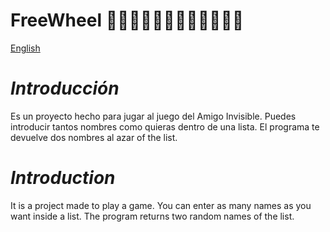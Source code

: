 # FreeWheel :tada::tada::tada::tada::confetti_ball::confetti_ball::confetti_ball::confetti_ball::gift::gift::gift::gift:

<a href="https://github.com/ecremades/FreeWheel#english">English</a>

*<h1>Introducción</h1>*
<p>Es un proyecto hecho para jugar al juego del Amigo Invisible. Puedes introducir tantos nombres como quieras dentro de una lista. El programa te devuelve dos nombres al azar of the list. </p>

*<h1 id="english">Introduction</h1>*
<p>It is a project made to play a game. You can enter as many names as you want inside a list. The program returns two random names of the list.</p>
